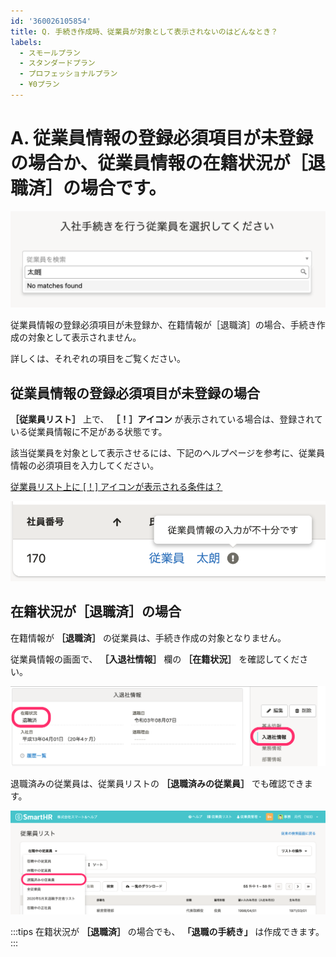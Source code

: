 ```yaml
---
id: '360026105854'
title: Q. 手続き作成時、従業員が対象として表示されないのはどんなとき？
labels:
  - スモールプラン
  - スタンダードプラン
  - プロフェッショナルプラン
  - ¥0プラン
---
```

# A. 従業員情報の登録必須項目が未登録の場合か、従業員情報の在籍状況が［退職済］の場合です。

![](./__________2021-08-25_21.26.03.png)

従業員情報の登録必須項目が未登録か、在籍情報が［退職済］の場合、手続き作成の対象として表示されません。

詳しくは、それぞれの項目をご覧ください。

## 従業員情報の登録必須項目が未登録の場合

 **［従業員リスト］** 上で、 **［！］アイコン** が表示されている場合は、登録されている従業員情報に不足がある状態です。

該当従業員を対象として表示させるには、下記のヘルプページを参考に、従業員情報の必須項目を入力してください。

[従業員リスト上に \[！\] アイコンが表示される条件は？](https://knowledge.smarthr.jp/hc/ja/articles/360027003153)

![](./__________2021-08-25_21.12.03.png)

## 在籍状況が［退職済］の場合

在籍情報が **［退職済］** の従業員は、手続き作成の対象となりません。

従業員情報の画面で、 **［入退社情報］** 欄の **［在籍状況］** を確認してください。

![](./__________2021-09-01_7_03_24.png)

退職済みの従業員は、従業員リストの **［退職済みの従業員］** でも確認できます。

![](./taisyokuzumi_01.png)

:::tips
在籍状況が **［退職済］** の場合でも、 **「退職の手続き」**  は作成できます。
:::
